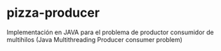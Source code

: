 # pizza-producer
Implementación en JAVA para el problema de productor consumidor de multihilos (Java Multithreading Producer consumer problem)
